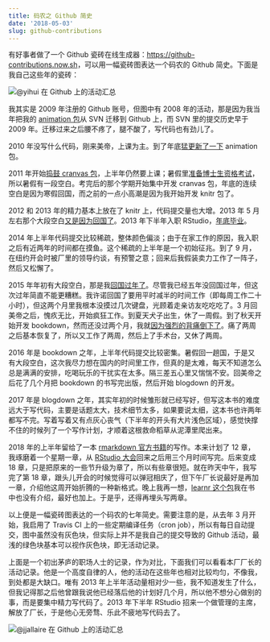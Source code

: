 ```yaml
---
title: 码农之 Github 简史
date: '2018-05-03'
slug: github-contributions
---
```


有好事者做了一个 Github 瓷砖在线生成器：<https://github-contributions.now.sh>，可以用一幅瓷砖图表达一个码农的 Github 简史。下面是我自己这些年的瓷砖：

![@yihui 在 Github 上的活动汇总](https://db.yihui.name/images/github-yihui-contributions.png)

我其实是 2009 年注册的 Github 账号，但图中有 2008 年的活动，那是因为我当年把我的 [animation 包](https://github.com/yihui/animation)从 SVN 迁移到 Github 上，而 SVN 里的提交历史早于 2009 年。迁移过来之后腰不疼了，腿不酸了，写代码也有劲儿了。

2010 年没写什么代码，刚来美帝，上课为主。到了年底[猛更新了一下](/cn/2010/12/animation-v1-2-0-milestone/) animation 包。

2011 年开始[捣鼓 cranvas 包](/cn/2011/09/cranvas-package/)，上半年仍然要上课；暑假里[准备博士生资格考试](/cn/2011/06/study-furiously/)，所以暑假有一段空白。考完后的那个学期开始集中开发 cranvas 包，年底的连续空白是因为寒假回国，而之前的一点小高潮是因为我开始开发 knitr 包了。

2012 和 2013 年的精力基本上放在了 knitr 上，代码提交量也大增。2013 年 5 月左右那个大段空白[又是因为回国了](/cn/2013/05/wifi/)。2013 年下半年入职 RStudio，[年底毕业](/cn/2014/01/five-years/)。

2014 年上半年代码提交比较稀疏，整体颜色偏淡；由于在家工作的原因，我入职之后有近两年的时间都在摸鱼。这个稀疏的上半年是一个初始征兆。到了 9 月，在纽约开会时被厂里的领导约谈，有预警之意；回来后我假装卖力工作了一阵子，然后又松懈了。

2015 年年初有大段空白，那是我[回国过年了](/cn/2015/09/memory/)。尽管我已经五年没回国过年，但这次过年简直不能更糟糕。我许诺回国了要用平时减半的时间工作（即每周工作二十小时），但这两个月里我根本没摸过几次键盘，光顾着走亲访友吃吃吃了。3 月回美帝之后，愧疚无比，开始疯狂工作。到夏天犬子出生，休了一周假。到了秋天开始开发 bookdown，然而还没过两个月，我就[因为强烈的背痛倒下了](/cn/2017/01/blog/)。痛了两周之后基本恢复了，所以又工作了两周，然后上了手术台，又休了两周。

2016 年是 bookdown 之年，上半年代码提交比较密集。暑假回一趟国，于是又有大段空白，这次我尽力想在国内的时间里工作，但真的是太难，每天不知道怎么总是满满的安排，吃喝玩乐的干扰实在太多。隔三差五心里又惴惴不安。回美帝之后花了几个月把 bookdown 的书写完出版，然后开始 blogdown 的开发。

2017 年是 blogdown 之年，其实年初的时候雏形就已经写好，但写这本书的难度远大于写代码，主要是话题太大，技术细节太多，如果要说太细，这本书也许两年都写不完。写着写着又有点灰心丧气（下半年的开头有大片浅色区域），感觉快撑不住的时候列了一个写作计划，才顺着这根救命稻草从泥潭里爬出来。

2018 年的上半年留给了一本 [rmarkdown 官方书籍](https://github.com/rstudio/rmarkdown-book)的写作。本来计划了 12 章，我琢磨着一个星期一章，从 [RStudio 大会](/cn/2018/02/ninety-posts/)回来之后用三个月时间写完。后来变成 18 章，只是把原来的一些节升级为章了，所以有些章很短。就在昨天中午，我写完了第 18 章，跟头儿开会的时候觉得可以弹冠相庆了，但下午厂长说最好是再加一章，介绍他这周开始折腾的一种新格式。晚上我再一想，[learnr 这个包](https://github.com/rstudio/learnr)我在书中也没有介绍，最好也加上。于是乎，还得再埋头写两章。

以上便是一幅瓷砖图表达的一个码农的七年简史。需要注意的是，从去年 3 月开始，我启用了 Travis CI 上的一些定期编译任务（cron job），所以有每日自动提交，图中虽然没有灰色块，但实际上并不是我自己的提交导致的 Github 活动，最浅的绿色块基本可以视作灰色块，即无活动记录。

上面是一个初出茅庐的职场人士的记录，作为对比，下面我们可以看看本厂厂长的活动记录。他是一个高度自律的人，他的活动在这些年也相对比较均匀，不像我，到处都是大缺口。唯有 2013 年上半年活动量相对少一些，我不知道发生了什么，但我记得那之后他曾跟我说他已经落后他的计划好几个月，所以他不想分心做别的事，而是要集中精力写代码了。2013 年下半年 RStudio 招来一个做管理的主席，解放了厂长，于是他心无旁骛、乐此不疲地写代码去了。

![@jjallaire 在 Github 上的活动汇总](https://db.yihui.name/images/github-jjallaire-contributions.png)
